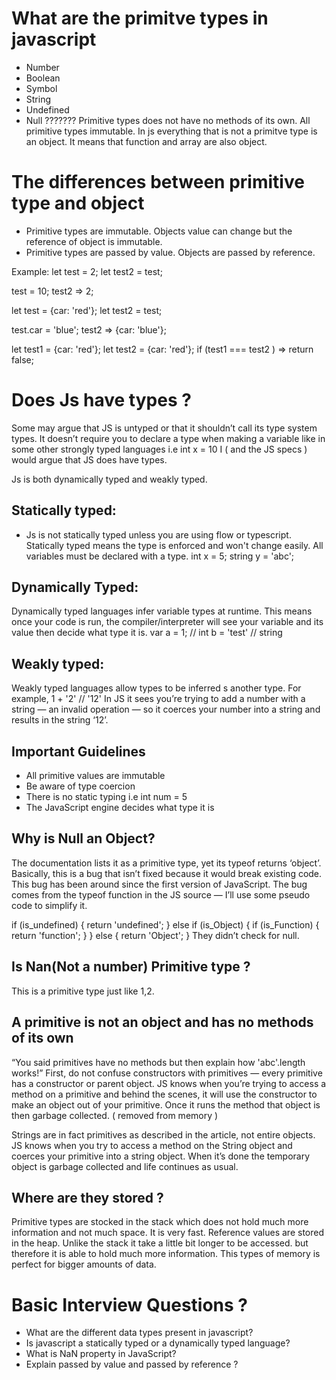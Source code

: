 # What are the primitve types in javascript
- Number
- Boolean
- Symbol
- String
- Undefined
- Null ???????
Primitive types does not have no methods of its own. All primitive types immutable.
In js everything that is not a primitve type is an object. It means that function and array are also object.
# The differences between primitive type and object
- Primitive types are immutable. Objects value can change but the reference of object is immutable.
- Primitive types are passed by value. Objects are passed by reference.

Example:
let test = 2;
let test2 = test;

test = 10;
test2 => 2;

let test = {car: 'red'};
let test2 = test;

test.car = 'blue';
test2 => {car: 'blue'};

let test1 = {car: 'red'};
let test2 = {car: 'red'};
if (test1 === test2 ) => return false;


# Does Js have types ?
Some may argue that JS is untyped or that it shouldn’t call its type system types.
It doesn’t require you to declare a type when making a variable like in some other strongly typed languages i.e int x = 10 I
( and the JS specs ) would argue that JS does have types.

Js is both dynamically typed and weakly typed.
## Statically typed:
- Js is not statically typed unless you are using flow or typescript.
Statically typed means the type is enforced and won't change easily. All variables must be declared with a type.
 int x = 5;
 string y = 'abc';
## Dynamically Typed:
Dynamically typed languages infer variable types at runtime. This means once your code is run,
the compiler/interpreter will see your variable and its value then decide what type it is.
var a = 1; // int
b = 'test' // string
## Weakly typed:
Weakly typed languages allow types to be inferred s another type.
For example, 1 + '2' // '12' In JS it sees
you’re trying to add a number with a string — an invalid operation —
so it coerces your number into a string and results in the string ‘12’.


## Important Guidelines
- All primitive values are immutable
- Be aware of type coercion
- There is no static typing i.e int num = 5
- The JavaScript engine decides what type it is

## Why is Null an Object?

The documentation lists it as a primitive type, yet its typeof returns ‘object’.
Basically, this is a bug that isn’t fixed because it would break existing code. This bug has been around since the first version of JavaScript.
The bug comes from the typeof function in the JS source — I’ll use some pseudo code to simplify it.

if (is_undefined) {
return 'undefined';
} else if (is_Object) {
   if (is_Function) {
     return 'function';
   }
} else {
   return 'Object';
}
They didn’t check for null.

## Is Nan(Not a number) Primitive type ?
 This is a primitive type just like 1,2.


## A primitive is not an object and has no methods of its own
“You said primitives have no methods but then explain how 'abc'.length works!”
First, do not confuse constructors with primitives — every primitive has a constructor or parent object.
JS knows when you’re trying to access a method on a primitive and behind the scenes,
it will use the constructor to make an object out of your primitive.
Once it runs the method that object is then garbage collected. ( removed from memory )


Strings are in fact primitives as described in the article, not entire objects.
JS knows when you try to access a method on the String object and coerces your primitive into a string object.
When it’s done the temporary object is garbage collected and life continues as usual.

## Where are they stored ?
Primitive types are stocked in the stack which does not hold much more information and not much space. It is very fast.
Reference values are stored in the heap.
Unlike the stack it take a little bit longer to be accessed. but therefore it is able to hold much more information.
This types of memory is perfect for bigger amounts of data.

# Basic Interview Questions ?
- What are the different data types present in javascript?
- Is javascript a statically typed or a dynamically typed language?
- What is NaN property in JavaScript?
- Explain passed by value and passed by reference ?
